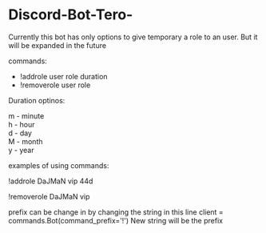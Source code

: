 # Discord-Bot-Tero-
Currently this bot has only options to give temporary a role to an user. But it will be expanded in the future

commands:
- !addrole user role duration
- !removerole user role 

Duration optinos: 

m - minute  
h - hour  
d - day   
M - month   
y - year  

examples of using commands: 

!addrole DaJMaN vip 44d 

!removerole DaJMaN vip 

prefix can be change in by changing the string in this line client = commands.Bot(command_prefix='!')
New string will be the prefix 
